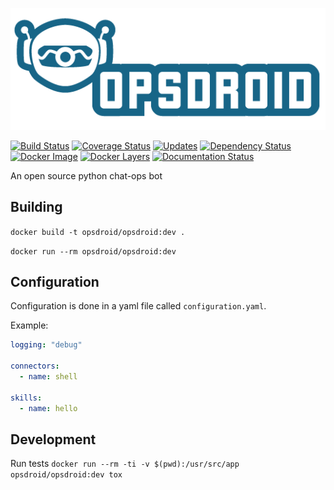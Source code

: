 ![opsdroid](https://github.com/opsdroid/style-guidelines/raw/master/logos/logo-wide-light.png)

[![Build Status](https://travis-ci.org/opsdroid/opsdroid.svg?branch=release)](https://travis-ci.org/opsdroid/opsdroid) [![Coverage Status](https://coveralls.io/repos/github/opsdroid/opsdroid/badge.svg?branch=release)](https://coveralls.io/github/opsdroid/opsdroid?branch=release) [![Updates](https://pyup.io/repos/github/opsdroid/opsdroid/shield.svg)](https://pyup.io/repos/github/opsdroid/opsdroid/) [![Dependency Status](https://dependencyci.com/github/opsdroid/opsdroid/badge)](https://dependencyci.com/github/opsdroid/opsdroid)
[![Docker Image](https://img.shields.io/badge/docker-ready-blue.svg)](https://hub.docker.com/r/opsdroid/opsdroid/) [![Docker Layers](https://images.microbadger.com/badges/image/opsdroid/opsdroid.svg)](https://microbadger.com/#/images/opsdroid/opsdroid) [![Documentation Status](https://img.shields.io/badge/docs-latest-red.svg?style=flat)](http://opsdroid.readthedocs.io/en/latest/?badge=latest)


An open source python chat-ops bot

## Building

`docker build -t opsdroid/opsdroid:dev .`

`docker run --rm opsdroid/opsdroid:dev`

## Configuration

Configuration is done in a yaml file called `configuration.yaml`.

Example:

```yaml
logging: "debug"

connectors:
  - name: shell

skills:
  - name: hello
```

## Development

Run tests
`docker run --rm -ti -v $(pwd):/usr/src/app opsdroid/opsdroid:dev tox`
